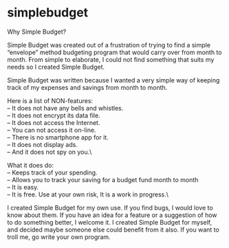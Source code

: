 # simplebudget

Why Simple Budget?

Simple Budget was created out of a frustration of trying to find a simple “envelope” method budgeting program that would carry over from month to month. From simple to elaborate, I could not find something that suits my needs so I created Simple Budget.

Simple Budget was written because I wanted a very simple way of keeping track of my expenses and savings from month to month.

Here is a list of NON-features:\
– It does not have any bells and whistles.\
– It does not encrypt its data file.\
– It does not access the Internet.\
– You can not access it on-line.\
– There is no smartphone app for it.\
– It does not display ads.\
– And it does not spy on you.\

What it does do:\
– Keeps track of your spending.\
– Allows you to track your saving for a budget fund month to month\
– It is easy.\
– It is free. Use at your own risk, It is a work in progress.\

I created Simple Budget for my own use.  If you find bugs, I would love to know about them. If you have an idea for a feature or a suggestion of how to do something better, I welcome it.  I created Simple Budget for myself,  and decided maybe someone else could benefit from it also. If you want to troll me, go write your own program.
